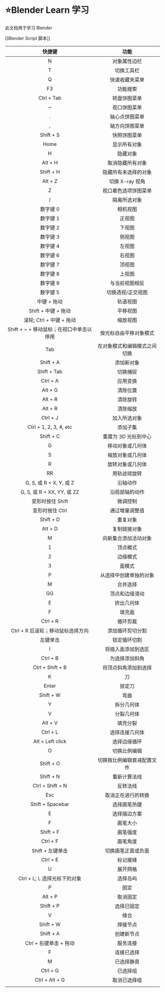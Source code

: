 # ⭐Blender Learn 学习

此文档用于学习 Blender

[[Blender Script 脚本]]

| **快捷键**                               | **功能**                     |
| :----------------------------------------: | :----------------------------: |
| N                                        | 对象属性边栏                 |
| T                                        | 切换工具栏                   |
| Q                                        | 快速收藏夹菜单               |
| F3                                       | 功能搜索                     |
| Ctrl + Tab                               | 转盘饼图菜单                 |
| ~                                        | 视口饼图菜单                 |
| .                                        | 轴心点饼图菜单               |
| ,                                        | 轴方向饼图菜单               |
| Shift + S                                | 快照饼图菜单                 |
| Home                                     | 显示所有对象                 |
| H                                        | 隐藏对象                     |
| Alt + H                                  | 取消隐藏所有对象             |
| Shift + H                                | 隐藏所有未选择的对象         |
| Alt + Z                                  | 切换 X-ray 视角              |
| Z                                        | 视口着色选项饼图菜单         |
| /                                        | 隔离所选对象                 |
| 数字键 0                                 | 相机视图                     |
| 数字键 1                                 | 正视图                       |
| 数字键 2                                 | 下视图                       |
| 数字键 3                                 | 侧视图                       |
| 数字键 4                                 | 左视图                       |
| 数字键 6                                 | 右视图                       |
| 数字键 7                                 | 顶视图                       |
| 数字键 8                                 | 上视图                       |
| 数字键 9                                 | 与当前视图相反               |
| 数字键 5                                 | 切换透视/正交视图            |
| 中键 + 拖动                              | 轨道视图                     |
| Shift + 中键 + 拖动                      | 平移视图                     |
| 滚轮; Ctrl + 中键 + 拖动                 | 缩放视图                     |
| Shift + ~ + 移动鼠标；在视口中单击以停用 | 按光标自由平移对象模式       |
| Tab                                      | 在对象模式和编辑模式之间切换 |
| Shift + A                                | 添加新对象                   |
| Shift + Tab                              | 切换捕捉                     |
| Ctrl + A                                 | 应用变换                     |
| Alt + G                                  | 清除位置                     |
| Alt + R                                  | 清除旋转                     |
| Alt + R                                  | 清除缩放                     |
| Ctrl + J                                 | 加入所选对象                 |
| Ctrl + 1, 2, 3, 4, etc                   | 添加子集                     |
| Shift + C                                | 重置为 3D 光标到中心         |
| G                                        | 移动对象或几何体             |
| S                                        | 缩放对象或几何体             |
| R                                        | 旋转对象或几何体             |
| RR                                       | 用轨迹球旋转                 |
| G, S, 或 R + X, Y, 或 Z                  | 沿轴动作                     |
| G, S, 或 R + XX, YY, 或 ZZ               | 沿局部轴的动作               |
| 变形时按住 Shift                         | 微调控制                     |
| 变形时按住 Ctrl                          | 通过增量调整值               |
| Shift + D                                | 重复对象                     |
| Alt + D                                  | 复制链接对象                 |
| M                                        | 向新集合添加活动对象         |
| 1                                        | 顶点模式                     |
| 2                                        | 边缘模式                     |
| 3                                        | 面模式                       |
| P                                        | 从选择中创建单独的对象       |
| M                                        | 合并选择                     |
| GG                                       | 顶点和边缘滑动               |
| E                                        | 挤出几何体                   |
| F                                        | 填充面                       |
| Ctrl + R                                 | 循环剪裁                     |
| Ctrl + R 后滚轮；移动鼠标选择方向        | 添加循环剪切分割             |
| 左键单击                                 | 锁定循环切割                 |
| I                                        | 将插入面添加到选区           |
| Ctrl + B                                 | 为选择添加斜角               |
| Ctrl + Shift + B                         | 将顶点斜角添加到选择         |
| K                                        | 刀                           |
| Enter                                    | 锁定刀                       |
| Shift + W                                | 弯曲                         |
| Y                                        | 拆分几何体                   |
| V                                        | 分裂几何体                   |
| Alt + V                                  | 填充分裂                     |
| Ctrl + L                                 | 选择连接几何体               |
| Alt + Left click                         | 选择边缘循环                 |
| O                                        | 切换比例编辑                 |
| Shift + O                                | 切换按比例编辑衰减配置文件   |
| Shift + N                                | 重新计算法线                 |
| Ctrl + Shift + N                         | 反转法线                     |
| Esc                                      | 取消正在进行的转换           |
| Shift + Spacebar                         | 选择画笔热键                 |
| E                                        | 选择描边方案                 |
| F                                        | 画笔大小                     |
| Shift + F                                | 画笔强度                     |
| Ctrl + F                                 | 画笔角度                     |
| Shift + 左键单击                         | 切换画笔正面或负面           |
| Ctrl + E                                 | 标记接缝                     |
| U                                        | 展开网格                     |
| Ctrl + L; L 选择光标下的对象             | 选择岛屿                     |
| P                                        | 固定                         |
| Alt + P                                  | 取消固定                     |
| Shift + P                                | 选择已固定                   |
| V                                        | 缝合                         |
| Shift + W                                | 焊接节点                     |
| Shift + A                                | 创建新节点                   |
| Ctrl + 右键单击 + 拖动                   | 服务连接                     |
| F                                        | 连接已选择                   |
| M                                        | 已选择静音                   |
| Ctrl + G                                 | 已选择组                     |
| Ctrl + Alt + G                           | 取消已选择组                 |
|                                          |                              |

